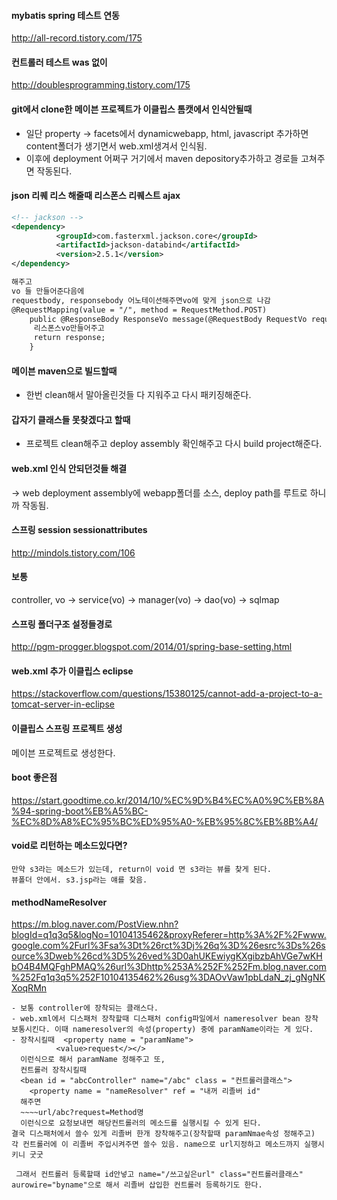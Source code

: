 #### mybatis spring 테스트 연동
http://all-record.tistory.com/175


#### 컨트롤러 테스트 was 없이
http://doublesprogramming.tistory.com/175


#### git에서 clone한 메이븐 프로젝트가 이클립스 톰캣에서 인식안될때
- 일단 property -> facets에서 dynamicwebapp, html, javascript 추가하면 content폴더가 생기면서 web.xml생겨서 인식됨.
- 이후에 deployment 어쩌구 거기에서 maven depository추가하고 경로들 고쳐주면 작동된다.


#### json 리퀘 리스 해줄때 리스폰스 리퀘스트 ajax
````xml
<!-- jackson -->
<dependency>
          <groupId>com.fasterxml.jackson.core</groupId>
          <artifactId>jackson-databind</artifactId>
          <version>2.5.1</version>
</dependency>

해주고
vo 들 만들어준다음에
requestbody, responsebody 어노테이션해주면vo에 맞게 json으로 나감
@RequestMapping(value = "/", method = RequestMethod.POST)
	public @ResponseBody ResponseVo message(@RequestBody RequestVo request){
	 리스폰스vo만들어주고 
	 return response;
	}
````


#### 메이븐 maven으로 빌드할때
- 한번 clean해서 말아올린것들 다 지워주고 다시 패키징해준다.
#### 갑자기 클래스들 못찾겠다고 할때
- 프로젝트 clean해주고 deploy assembly 확인해주고 다시 build project해준다.
#### web.xml 인식 안되던것들 해결
-> web deployment assembly에 webapp폴더를 소스, deploy path를 루트로 하니까 작동됨.
#### 스프링 session sessionattributes
http://mindols.tistory.com/106

#### 보통
controller, vo -> service(vo) -> manager(vo) -> dao(vo) -> sqlmap

#### 스프링 폴더구조 설정들경로
http://pgm-progger.blogspot.com/2014/01/spring-base-setting.html

#### web.xml 추가 이클립스 eclipse
https://stackoverflow.com/questions/15380125/cannot-add-a-project-to-a-tomcat-server-in-eclipse
#### 이클립스 스프링 프로젝트 생성
메이븐 프로젝트로 생성한다.   
#### boot 좋은점
https://start.goodtime.co.kr/2014/10/%EC%9D%B4%EC%A0%9C%EB%8A%94-spring-boot%EB%A5%BC-%EC%8D%A8%EC%95%BC%ED%95%A0-%EB%95%8C%EB%8B%A4/
#### void로 리턴하는 메소드있다면?
````
만약 s3라는 메소드가 있는데, return이 void 면 s3라는 뷰를 찾게 된다. 
뷰폴더 안에서. s3.jsp라는 얘를 찾음.
````

#### methodNameResolver
https://m.blog.naver.com/PostView.nhn?blogId=q1q3q5&logNo=10104135462&proxyReferer=http%3A%2F%2Fwww.google.com%2Furl%3Fsa%3Dt%26rct%3Dj%26q%3D%26esrc%3Ds%26source%3Dweb%26cd%3D5%26ved%3D0ahUKEwiygKXgibzbAhVGe7wKHbO4B4MQFghPMAQ%26url%3Dhttp%253A%252F%252Fm.blog.naver.com%252Fq1q3q5%252F10104135462%26usg%3DAOvVaw1pbLdaN_zj_gNgNKXoqRMn
````
- 보통 controller에 장착되는 클래스다. 
- web.xml에서 디스패처 장착할때 디스패처 config파일에서 nameresolver bean 장착 보통시킨다. 이때 nameresolver의 속성(property) 중에 paramName이라는 게 있다. 
- 장착시킬때  <property name = "paramName">
          <value>request</></>
  이런식으로 해서 paramName 정해주고 또,
  컨트롤러 장착시킬때 
  <bean id = "abcController" name="/abc" class = "컨트롤러클래스">
    <property name = "nameResolver" ref = "내꺼 리졸버 id"
  해주면
  ~~~~url/abc?request=Method명
  이런식으로 요청보내면 해당컨트롤러의 메소드를 실행시킬 수 있게 된다. 
결국 디스패처에서 쓸수 있게 리졸버 한개 장착해주고(장착할때 paramNmae속성 정해주고) 각 컨트롤러에 이 리졸버 주입시켜주면 쓸수 있음. name으로 url지정하고 메소드까지 실행시키니 굿굿 

 그래서 컨트롤러 등록할때 id안넣고 name="/쓰고싶은url" class="컨트롤러클래스" aurowire="byname"으로 해서 리졸버 삽입한 컨트롤러 등록하기도 한다.
````
